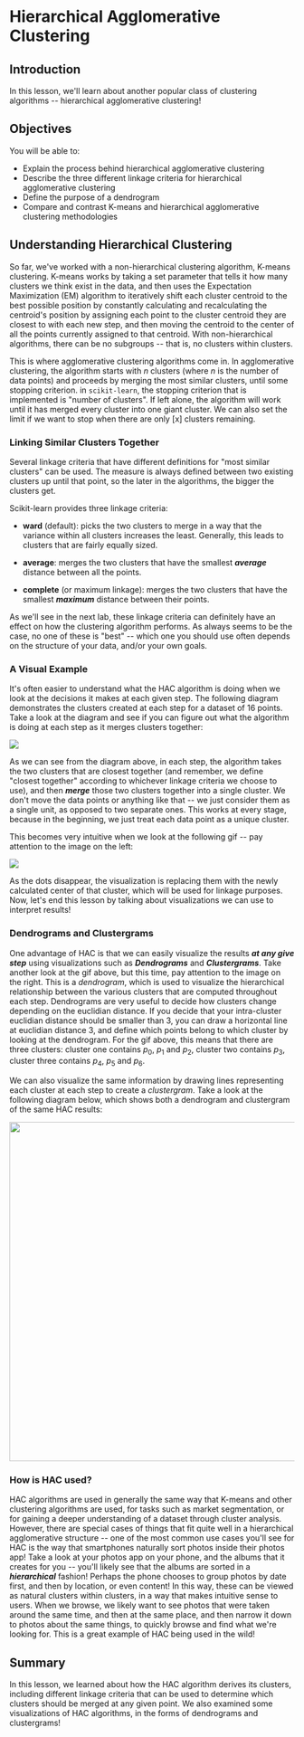 
# Hierarchical Agglomerative Clustering

## Introduction

In this lesson, we'll learn about another popular class of clustering algorithms -- hierarchical agglomerative clustering!

## Objectives

You will be able to:

- Explain the process behind hierarchical agglomerative clustering 
- Describe the three different linkage criteria for hierarchical agglomerative clustering 
- Define the purpose of a dendrogram 
- Compare and contrast K-means and hierarchical agglomerative clustering methodologies

## Understanding Hierarchical Clustering

So far, we've worked with a non-hierarchical clustering algorithm, K-means clustering. K-means works by taking a set parameter that tells it how many clusters we think exist in the data, and then uses the Expectation Maximization (EM) algorithm to iteratively shift each cluster centroid to the best possible position by constantly calculating and recalculating the centroid's position by assigning each point to the cluster centroid they are closest to with each new step, and then moving the centroid to the center of all the points currently assigned to that centroid. With non-hierarchical algorithms, there can be no subgroups -- that is, no clusters within clusters.

This is where agglomerative clustering algorithms come in. In agglomerative clustering, the algorithm starts with $n$ clusters (where $n$ is the number of data points) and proceeds by merging the most similar clusters, until some stopping criterion. in `scikit-learn`, the stopping criterion that is implemented is "number of clusters".  If left alone, the algorithm will work until it has merged every cluster into one giant cluster. We can also set the limit if we want to stop when there are only \[x\] clusters remaining. 

### Linking Similar Clusters Together

Several linkage criteria that have different definitions for "most similar clusters" can be used. The measure is always defined between two existing clusters up until that point, so the later in the algorithms, the bigger the clusters get.

Scikit-learn provides three linkage criteria:

- **ward** (default): picks the two clusters to merge in a way that the variance within all clusters increases the least. Generally, this leads to clusters that are fairly equally sized.

- **average**: merges the two clusters that have the smallest **_average_** distance between all the points.

- **complete** (or maximum linkage): merges the two clusters that have the smallest **_maximum_** distance between their points.

As we'll see in the next lab, these linkage criteria can definitely have an effect on how the clustering algorithm performs. As always seems to be the case, no one of these is "best" -- which one you should use often depends on the structure of your data, and/or your own goals. 

### A Visual Example

It's often easier to understand what the HAC algorithm is doing when we look at the decisions it makes at each given step. The following diagram demonstrates the clusters created at each step for a dataset of 16 points. Take a look at the diagram and see if you can figure out what the algorithm is doing at each step as it merges clusters together:


<img src='images/new_hac_iterative.png'>


As we can see from the diagram above, in each step, the algorithm takes the two clusters that are closest together (and remember, we define "closest together" according to whichever linkage criteria we choose to use), and then **_merge_** those two clusters together into a single cluster. We don't move the data points or anything like that -- we just consider them as a single unit, as opposed to two separate ones. This works at every stage, because in the beginning, we just treat each data point as a unique cluster. 

This becomes very intuitive when we look at the following gif -- pay attention to the image on the left:

<img src='images/dendrogram_gif.gif'>

As the dots disappear, the visualization is replacing them with the newly calculated center of that cluster, which will be used for linkage purposes. Now, let's end this lesson by talking about visualizations we can use to interpret results!

### Dendrograms and Clustergrams

One advantage of HAC is that we can easily visualize the results **_at any give step_** using visualizations such as **_Dendrograms_** and **_Clustergrams_**. Take another look at the gif above, but this time, pay attention to the image on the right.  This is a _dendrogram_, which is used to visualize the hierarchical relationship between the various clusters that are computed throughout each step. Dendrograms are very useful to decide how clusters change depending on the euclidian distance. If you decide that your intra-cluster euclidian distance should be smaller than 3, you can draw a horizontal line at euclidian distance 3, and define which points belong to which cluster by looking at the dendrogram. For the gif above, this means that there are three clusters: cluster one contains $p_0$, $p_1$ and $p_2$, cluster two contains $p_3$, cluster three contains $p_4$, $p_5$ and $p_6$.

We can also visualize the same information by drawing lines representing each cluster at each step to create a _clustergram_. Take a look at the following diagram below, which shows both a dendrogram and clustergram of the same HAC results:

<img src='images/new_clustergram.png' width='600'>

### How is HAC used?

HAC algorithms are used in generally the same way that K-means and other clustering algorithms are used, for tasks such as market segmentation, or for gaining a deeper understanding of a dataset through cluster analysis. However, there are special cases of things that fit quite well in a hierarchical agglomerative structure -- one of the most common use cases you'll see for HAC is the way that smartphones naturally sort photos inside their photos app! Take a look at your photos app on your phone, and the albums that it creates for you -- you'll likely see that the albums are sorted in a **_hierarchical_** fashion! Perhaps the phone chooses to group photos by date first, and then by location,  or even content! In this way, these can be viewed as natural clusters within clusters, in a way that makes intuitive sense to users. When we browse, we likely want to see photos that were taken around the same time, and then at the same place, and then narrow it down to photos about the same things, to quickly browse and find what we're looking for. This is a great example of HAC being used in the wild!

## Summary

In this lesson, we learned about how the HAC algorithm derives its clusters, including different linkage criteria that can be used to determine which clusters should be merged at any given point. We also examined some visualizations of HAC algorithms, in the forms of dendrograms and clustergrams!
